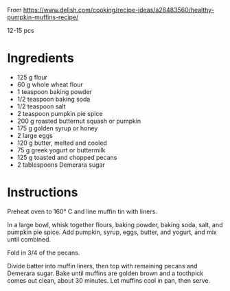 From https://www.delish.com/cooking/recipe-ideas/a28483560/healthy-pumpkin-muffins-recipe/

12-15 pcs

Ingredients
===========

- 125 g flour
- 60 g whole wheat flour
- 1 teaspoon baking powder
- 1/2 teaspoon baking soda
- 1/2 teaspoon salt
- 2 teaspoon pumpkin pie spice
- 200 g roasted butternut squash or pumpkin
- 175 g golden syrup or honey
- 2 large eggs
- 120 g butter, melted and cooled
- 75 g greek yogurt or buttermilk
- 125 g toasted and chopped pecans 
- 2 tablespoons Demerara sugar

Instructions
============

Preheat oven to 160° C and line muffin tin with liners.

In a large bowl, whisk together flours, baking powder, baking soda, salt, and pumpkin pie spice.
Add pumpkin, syrup, eggs, butter, and yogurt, and mix until combined.

Fold in 3/4 of the pecans.

Divide batter into muffin liners, then top with remaining pecans and Demerara sugar.
Bake until muffins are golden brown and a toothpick comes out clean, about 30 minutes.
Let muffins cool in pan, then serve.
